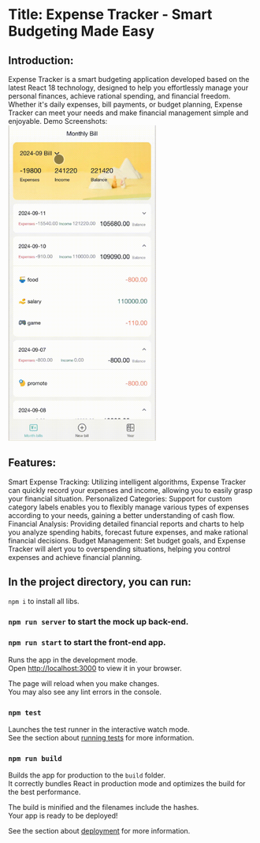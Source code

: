 # Title: Expense Tracker - Smart Budgeting Made Easy

## Introduction:

Expense Tracker is a smart budgeting application developed based on the latest React 18 technology, designed to help you effortlessly manage your personal finances, achieve rational spending, and financial freedom. Whether it's daily expenses, bill payments, or budget planning, Expense Tracker can meet your needs and make financial management simple and enjoyable.
Demo Screenshots:
<img src="./demo-1.gif" alt="Interface Display.gif" width="300" height="640" />

## Features:

Smart Expense Tracking: Utilizing intelligent algorithms, Expense Tracker can quickly record your expenses and income, allowing you to easily grasp your financial situation.
Personalized Categories: Support for custom category labels enables you to flexibly manage various types of expenses according to your needs, gaining a better understanding of cash flow.
Financial Analysis: Providing detailed financial reports and charts to help you analyze spending habits, forecast future expenses, and make rational financial decisions.
Budget Management: Set budget goals, and Expense Tracker will alert you to overspending situations, helping you control expenses and achieve financial planning.

## In the project directory, you can run:

`npm i` to install all libs.

### `npm run server` to start the mock up back-end.

### `npm run start` to start the front-end app.

Runs the app in the development mode.\
Open [http://localhost:3000](http://localhost:3000) to view it in your browser.

The page will reload when you make changes.\
You may also see any lint errors in the console.

### `npm test`

Launches the test runner in the interactive watch mode.\
See the section about [running tests](https://facebook.github.io/create-react-app/docs/running-tests) for more information.

### `npm run build`

Builds the app for production to the `build` folder.\
It correctly bundles React in production mode and optimizes the build for the best performance.

The build is minified and the filenames include the hashes.\
Your app is ready to be deployed!

See the section about [deployment](https://facebook.github.io/create-react-app/docs/deployment) for more information.
